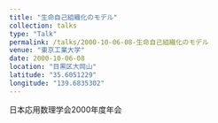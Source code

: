 ```yaml
---
title: "生命自己組織化のモデル"
collection: talks
type: "Talk"
permalink: /talks/2000-10-06-08-生命自己組織化のモデル
venue: "東京工業大学"
date: 2000-10-06-08
location: "目黒区大岡山"
latitude: "35.6051229"
longitude: "139.6835302"
---
```


日本応用数理学会2000年度年会
